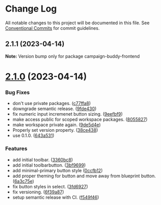 # Change Log

All notable changes to this project will be documented in this file.
See [Conventional Commits](https://conventionalcommits.org) for commit guidelines.

## 2.1.1 (2023-04-14)

**Note:** Version bump only for package campaign-buddy-frontend

# [2.1.0](https://github.com/Campaign-Buddy/campaign-buddy-frontend/compare/v0.1.0...v2.1.0) (2023-04-14)

### Bug Fixes

- don't use private packages. ([c77ffa8](https://github.com/Campaign-Buddy/campaign-buddy-frontend/commit/c77ffa86af7fd5a96338f2a9793572b94844d8af))
- downgrade semantic release. ([9fde430](https://github.com/Campaign-Buddy/campaign-buddy-frontend/commit/9fde4307dc31e14dede222fa35b04831b600fa9e))
- fix numeric input incremenet button sizing. ([9eefbf9](https://github.com/Campaign-Buddy/campaign-buddy-frontend/commit/9eefbf9c19175c005ab5c93625d6a9b92527ec52))
- make access public for scoped workspace packages. ([8055827](https://github.com/Campaign-Buddy/campaign-buddy-frontend/commit/805582741295a8b683f8e4de924b55f5955bbad7))
- make workspace private again. ([9de5d4e](https://github.com/Campaign-Buddy/campaign-buddy-frontend/commit/9de5d4e7d1e47c0f211ae664d0f957f39193e132))
- Properly set version property. ([38ce438](https://github.com/Campaign-Buddy/campaign-buddy-frontend/commit/38ce438d19c64248504e52baf130577dc9292058))
- use 0.1.0. ([643a531](https://github.com/Campaign-Buddy/campaign-buddy-frontend/commit/643a53115d365fc4523a22e018a8db0c009510be))

### Features

- add initial toolbar. ([3360bc8](https://github.com/Campaign-Buddy/campaign-buddy-frontend/commit/3360bc8d706681dfc77e41fbde4184f294b12bde))
- add initial toolbarbutton. ([3bf9699](https://github.com/Campaign-Buddy/campaign-buddy-frontend/commit/3bf96990a94336ebc70c6f159c5d5ec73719956d))
- add minimal-primary button style ([0ccfb12](https://github.com/Campaign-Buddy/campaign-buddy-frontend/commit/0ccfb12a8b49e8ed7f5a31dd61ba5349b6e47f8a))
- add proper theming for button and move away from blueprint button. ([6a3c75e](https://github.com/Campaign-Buddy/campaign-buddy-frontend/commit/6a3c75e39be1437e2cb8ee90238bc4ce9f4a34aa))
- fix button styles in select. ([3fd6927](https://github.com/Campaign-Buddy/campaign-buddy-frontend/commit/3fd69272473f3d33fa4196ef4ec33ad56e05279f))
- fix versioning. ([6f39a87](https://github.com/Campaign-Buddy/campaign-buddy-frontend/commit/6f39a87b85365175f175e177d4f4ca3edd20b2e8))
- setup semantic release with CI. ([f549f46](https://github.com/Campaign-Buddy/campaign-buddy-frontend/commit/f549f4671aa44ee9092c9b7583ec1ab97c07316d))
